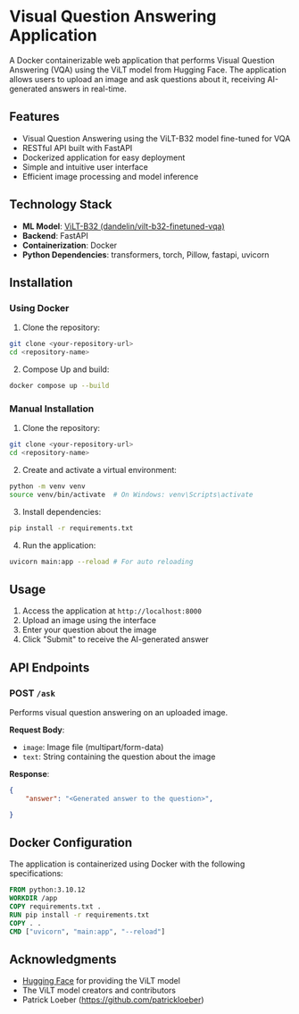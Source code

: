 # Visual Question Answering Application

A Docker containerizable web application that performs Visual Question Answering (VQA) using the ViLT model from Hugging Face. The application allows users to upload an image and ask questions about it, receiving AI-generated answers in real-time.

## Features

- Visual Question Answering using the ViLT-B32 model fine-tuned for VQA
- RESTful API built with FastAPI
- Dockerized application for easy deployment
- Simple and intuitive user interface
- Efficient image processing and model inference

## Technology Stack

- **ML Model**: [ViLT-B32 (dandelin/vilt-b32-finetuned-vqa)](https://huggingface.co/dandelin/vilt-b32-finetuned-vqa)
- **Backend**: FastAPI
- **Containerization**: Docker
- **Python Dependencies**: transformers, torch, Pillow, fastapi, uvicorn

## Installation

### Using Docker

1. Clone the repository:
```bash
git clone <your-repository-url>
cd <repository-name>
```

2. Compose Up and build:
```bash
docker compose up --build
```

### Manual Installation

1. Clone the repository:
```bash
git clone <your-repository-url>
cd <repository-name>
```

2. Create and activate a virtual environment:
```bash
python -m venv venv
source venv/bin/activate  # On Windows: venv\Scripts\activate
```

3. Install dependencies:
```bash
pip install -r requirements.txt
```

4. Run the application:
```bash
uvicorn main:app --reload # For auto reloading
```

## Usage

1. Access the application at `http://localhost:8000`
2. Upload an image using the interface
3. Enter your question about the image
4. Click "Submit" to receive the AI-generated answer

## API Endpoints

### POST `/ask`
Performs visual question answering on an uploaded image.

**Request Body**:
- `image`: Image file (multipart/form-data)
- `text`: String containing the question about the image

**Response**:
```json
{
    "answer": "<Generated answer to the question>",

}
```

## Docker Configuration

The application is containerized using Docker with the following specifications:

```dockerfile
FROM python:3.10.12
WORKDIR /app
COPY requirements.txt .
RUN pip install -r requirements.txt
COPY . .
CMD ["uvicorn", "main:app", "--reload"]
```


## Acknowledgments

- [Hugging Face](https://huggingface.co/) for providing the ViLT model
- The ViLT model creators and contributors
- Patrick Loeber (https://github.com/patrickloeber)